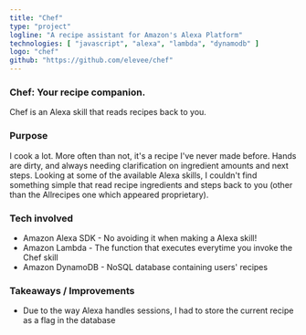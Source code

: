 ```yaml
---
title: "Chef"
type: "project"
logline: "A recipe assistant for Amazon's Alexa Platform"
technologies: [ "javascript", "alexa", "lambda", "dynamodb" ]
logo: "chef"
github: "https://github.com/elevee/chef"
---
```


### Chef: Your recipe companion.

Chef is an Alexa skill that reads recipes back to you.

### Purpose

I cook a lot. More often than not, it's a recipe I've never made before. Hands are dirty, and always needing clarification on ingredient amounts and next steps. Looking at some of the available Alexa skills, I couldn't find something simple that read recipe ingredients and steps back to you (other than the Allrecipes one which appeared proprietary).

### Tech involved

- Amazon Alexa SDK - No avoiding it when making a Alexa skill!
- Amazon Lambda - The function that executes everytime you invoke the Chef skill
- Amazon DynamoDB - NoSQL database containing users' recipes

###  Takeaways / Improvements

- Due to the way Alexa handles sessions, I had to store the current recipe as a flag in the database